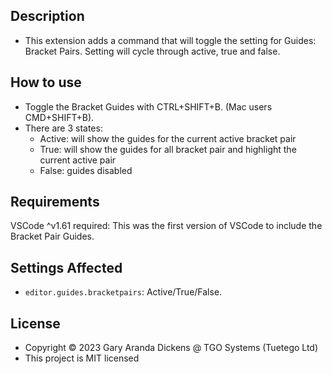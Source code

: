 ## Description

- This extension adds a command that will toggle the setting for Guides: Bracket Pairs. Setting will cycle through active, true and false.

## How to use

- Toggle the Bracket Guides with CTRL+SHIFT+B. (Mac users CMD+SHIFT+B).
- There are 3 states:
  - Active: will show the guides for the current active bracket pair
  - True: will show the guides for all bracket pair and highlight the current active pair
  - False: guides disabled

## Requirements

VSCode ^v1.61 required: This was the first version of VSCode to include the Bracket Pair Guides.

## Settings Affected

* `editor.guides.bracketpairs`: Active/True/False.

## License

- Copyright © 2023 Gary Aranda Dickens @ TGO Systems (Tuetego Ltd)
- This project is MIT licensed